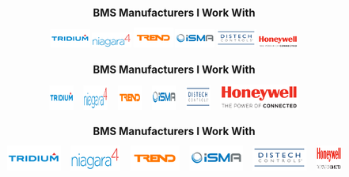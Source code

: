 <h2 align="center">BMS Manufacturers I Work With</h2>
<p align="center">
  <a href="https://www.tridium.com/"><img src="https://github.com/thomasjupe/thomasjupe/blob/main/icons/tridium-logo.svg" alt="Tridium" width="80"></a>
  <a href="https://www.tridium.com/"><img src="https://github.com/thomasjupe/thomasjupe/blob/main/icons/Niagara-4-Logo.svg" alt="Niagara" width="80" height="auto"></a>
  <a href="https://www.trendcontrols.com/"><img src="https://github.com/thomasjupe/thomasjupe/blob/main/icons/trend.svg" alt="Trend" width="80"></a>
  <a href="https://ismacontrolli.com/"><img src="https://github.com/thomasjupe/thomasjupe/blob/main/icons/intelligent-solution-managing-automation-isma-logo.svg" alt="iSMA" width="80"></a>
  <a href="https://www.distech-controls.com/"><img src="https://github.com/thomasjupe/thomasjupe/blob/main/icons/distech-controls.svg" alt="Distech" width="80"></a>
  <a href="https://buildings.honeywell.com/"><img src="https://github.com/thomasjupe/thomasjupe/blob/main/icons/honeywell-logo.svg" alt="Honeywell" width="80" height="auto"></a>
</p>


<h2 align="center">BMS Manufacturers I Work With</h2>
<p align="center" style="display: flex; justify-content: center; align-items: center; gap: 20px;">
  <a href="https://www.tridium.com/" style="display: inline-block;">
    <img src="https://github.com/thomasjupe/thomasjupe/blob/main/icons/tridium-logo.svg" alt="Tridium" style="height: 50px; width: 50px; display: block; margin: auto;">
  </a>  
  <a href="https://www.tridium.com/us/en/Products/niagara" style="display: inline-block;">
    <img src="https://github.com/thomasjupe/thomasjupe/blob/main/icons/Niagara-4-Logo.svg" alt="NiagaraN4" style="height: 50px; width: 50px; display: block; margin: auto;">
  </a>
  <a href="https://www.trendcontrols.com/" style="display: inline-block;">
    <img src="https://github.com/thomasjupe/thomasjupe/blob/main/icons/trend.svg" alt="Trend" style="height: 50px; width: 50px; display: block; margin: auto;">
  </a>
  <a href="https://ismacontrolli.com/" style="display: inline-block;">
    <img src="https://github.com/thomasjupe/thomasjupe/blob/main/icons/intelligent-solution-managing-automation-isma-logo.svg" alt="iSMA" style="height: 50px; width: 50px; display: block; margin: auto;">
  </a>
  <a href="https://www.distech-controls.com/" style="display: inline-block;">
    <img src="https://github.com/thomasjupe/thomasjupe/blob/main/icons/distech-controls.svg" alt="Distech" style="height: 50px; width: 50px; display: block; margin: auto;">
  </a>  
  <a href="https://buildings.honeywell.com/" style="display: inline-block;">
    <img src="https://github.com/thomasjupe/thomasjupe/blob/main/icons/honeywell-logo.svg" alt="Honeywell-Automated-Buildings" style="height: 50px; width: 50px: display: block; margin: auto;">
  </a>


<h2 align="center">BMS Manufacturers I Work With</h2>
<p align="center" style="display: flex; justify-content: center; align-items: center; gap: 20px;">
  <a href="https://www.tridium.com/" style="display: inline-block;">
    <img src="https://github.com/thomasjupe/thomasjupe/blob/main/icons/tridium-logo.svg" alt="Tridium" style="height: 50px; width: auto; max-width: 200px; display: block; margin: auto;">
  </a>  
  <a href="https://www.tridium.com/us/en/Products/niagara" style="display: inline-block;">
    <img src="https://github.com/thomasjupe/thomasjupe/blob/main/icons/Niagara-4-Logo.svg" alt="NiagaraN4" style="height: 50px; width: auto; max-width: 100px; display: block; margin: auto;">
  </a>
  <a href="https://www.trendcontrols.com/" style="display: inline-block;">
    <img src="https://github.com/thomasjupe/thomasjupe/blob/main/icons/trend.svg" alt="Trend" style="height: 50px; width: auto; max-width: 100px; display: block; margin: auto;">
  </a>
  <a href="https://ismacontrolli.com/" style="display: inline-block;">
    <img src="https://github.com/thomasjupe/thomasjupe/blob/main/icons/intelligent-solution-managing-automation-isma-logo.svg" alt="iSMA" style="height: 50px; width: auto; max-width: 200px; display: block; margin: auto;">
  </a>
  <a href="https://www.distech-controls.com/" style="display: inline-block;">
    <img src="https://github.com/thomasjupe/thomasjupe/blob/main/icons/distech-controls.svg" alt="Distech" style="height: 50px; width: auto; max-width: 200px; display: block; margin: auto;">
  </a>  
  <a href="https://buildings.honeywell.com/" style="display: inline-block;">
    <img src="https://github.com/thomasjupe/thomasjupe/blob/main/icons/honeywell-logo.svg" alt="Honeywell-Automated-Buildings" style="height: 50px; width: auto; max-width: 50px; display: block; margin: auto;">
  </a>
</p>


</p>
